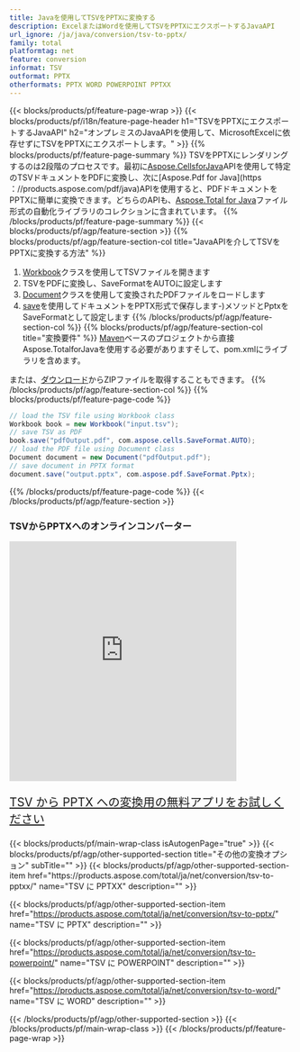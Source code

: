 ```yaml
---
title: Javaを使用してTSVをPPTXに変換する
description: ExcelまたはWordを使用してTSVをPPTXにエクスポートするJavaAPI
url_ignore: /ja/java/conversion/tsv-to-pptx/
family: total
platformtag: net
feature: conversion
informat: TSV
outformat: PPTX
otherformats: PPTX WORD POWERPOINT PPTXX
---
```

{{< blocks/products/pf/feature-page-wrap >}}
{{< blocks/products/pf/i18n/feature-page-header h1="TSVをPPTXにエクスポートするJavaAPI" h2="オンプレミスのJavaAPIを使用して、MicrosoftExcelに依存せずにTSVをPPTXにエクスポートします。" >}}
{{% blocks/products/pf/feature-page-summary %}}
TSVをPPTXにレンダリングするのは2段階のプロセスです。最初に[Aspose.CellsforJava](https://products.aspose.com/cells/java)APIを使用して特定のTSVドキュメントをPDFに変換し、次に[Aspose.Pdf for Java](https ：//products.aspose.com/pdf/java)APIを使用すると、PDFドキュメントをPPTXに簡単に変換できます。どちらのAPIも、[Aspose.Total for Java](https://products.aspose.com/total/java/)ファイル形式の自動化ライブラリのコレクションに含まれています。
{{% /blocks/products/pf/feature-page-summary  %}}
{{< blocks/products/pf/agp/feature-section >}}
{{% blocks/products/pf/agp/feature-section-col title="JavaAPIを介してTSVをPPTXに変換する方法" %}}
1. [Workbook](https://reference.aspose.com/cells/java/com.aspose.cells/Workbook)クラスを使用してTSVファイルを開きます
2. TSVをPDFに変換し、SaveFormatをAUTOに設定します
3. [Document](https://reference.aspose.com/pdf/java/com.aspose.pdf/Document)クラスを使用して変換されたPDFファイルをロードします
4. [save](https://reference.aspose.com/pdf/java/com.aspose.pdf/Document#save-java.lang.String-com.aspose.pdf.SaveOptions)を使用してドキュメントをPPTX形式で保存します-)メソッドとPptxをSaveFormatとして設定します
{{% /blocks/products/pf/agp/feature-section-col %}}
{{% blocks/products/pf/agp/feature-section-col title="変換要件" %}}
[Maven](https://releases.aspose.com/total/java/)ベースのプロジェクトから直接Aspose.TotalforJavaを使用する必要がありますそして、pom.xmlにライブラリを含めます。

または、[ダウンロード](https://releases.aspose.com/total/java)からZIPファイルを取得することもできます。
{{% /blocks/products/pf/agp/feature-section-col %}}
{{% blocks/products/pf/feature-page-code %}}
```cs
// load the TSV file using Workbook class
Workbook book = new Workbook("input.tsv");
// save TSV as PDF
book.save("pdfOutput.pdf", com.aspose.cells.SaveFormat.AUTO);
// load the PDF file using Document class
Document document = new Document("pdfOutput.pdf");
// save document in PPTX format
document.save("output.pptx", com.aspose.pdf.SaveFormat.Pptx);  
```
{{% /blocks/products/pf/feature-page-code %}}
{{< /blocks/products/pf/agp/feature-section >}}
<div class="container-fluid agp-content bg-white aboutfile box-1 vh100 section nopbtm">
<div class=container>
<div class=row>
<div class="demobox tc col-md-12 padding-0">

<h3>TSVからPPTXへのオンラインコンバーター</h3>

<iframe style="border: none; height: 426px;" scrolling="no" src="https://total-conversion-app-65z5r2lp.qa.k8s.dynabic.com/?to=pptx&from=tsv" id="child-iframe" width="80%"></iframe>
<p style="font-size:1.3rem;color:#3d8ec4;font-weight:400"><a href="https://products.aspose.app/total/tsv-to-pptx/">TSV から PPTX への変換用の無料アプリをお試しください</a></p>
</div></div>
</div></div>
{{< blocks/products/pf/main-wrap-class isAutogenPage="true" >}}
{{< blocks/products/pf/agp/other-supported-section title="その他の変換オプション" subTitle="" >}}
{{< blocks/products/pf/agp/other-supported-section-item href="https://products.aspose.com/total/ja/net/conversion/tsv-to-pptxx/" name="TSV に PPTXX" description="" >}}

{{< blocks/products/pf/agp/other-supported-section-item href="https://products.aspose.com/total/ja/net/conversion/tsv-to-pptx/" name="TSV に PPTX" description="" >}}

{{< blocks/products/pf/agp/other-supported-section-item href="https://products.aspose.com/total/ja/net/conversion/tsv-to-powerpoint/" name="TSV に POWERPOINT" description="" >}}

{{< blocks/products/pf/agp/other-supported-section-item href="https://products.aspose.com/total/ja/net/conversion/tsv-to-word/" name="TSV に WORD" description="" >}}


{{< /blocks/products/pf/agp/other-supported-section >}}
{{< /blocks/products/pf/main-wrap-class >}}
{{< /blocks/products/pf/feature-page-wrap >}}